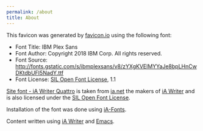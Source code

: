 ```yaml
---
permalink: /about
title: About
---
```


This favicon was generated by [favicon.io](https://favicon.io) using the following font:

- Font Title: IBM Plex Sans
- Font Author: Copyright 2018 IBM Corp. All rights reserved.
- Font Source: http://fonts.gstatic.com/s/ibmplexsans/v8/zYXgKVElMYYaJe8bpLHnCwDKtdbUFI5NadY.ttf
- Font License: [SIL Open Font License](http://scripts.sil.org/OFL), 1.1

[Site font - iA Writer Quattro](https://ia.net/downloads#fonts) is taken from [ia.net](https://ia.net) the makers of [iA Writer](https://ia.net/writer) and is also licensed under the [SIL Open Font License](http://scripts.sil.org/OFL).

Installation of the font was done using [iA-Fonts](https://github.com/codex-src/iA-Fonts).

Content written using [iA Writer](https://ia.net/writer) and [Emacs](https://www.gnu.org/software/emacs/).
